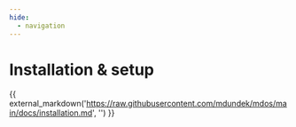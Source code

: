 ```yaml
---
hide:
  - navigation
---
```


# Installation & setup

{{ external_markdown('https://raw.githubusercontent.com/mdundek/mdos/main/docs/installation.md', '') }}